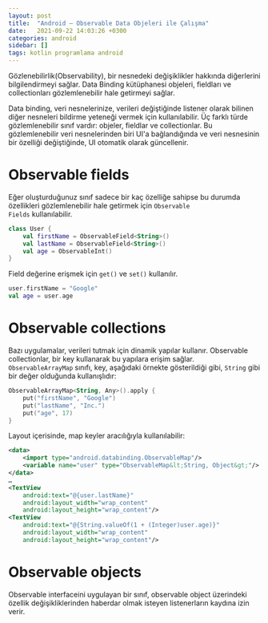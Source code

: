 ```yaml
---
layout: post
title:  "Android — Observable Data Objeleri ile Çalışma"
date:   2021-09-22 14:03:26 +0300
categories: android
sidebar: []
tags: kotlin programlama android
---
```


Gözlenebilirlik(Observability), bir nesnedeki değişiklikler hakkında diğerlerini bilgilendirmeyi sağlar. Data Binding kütüphanesi objeleri, fieldları ve collectionları gözlemlenebilir hale getirmeyi sağlar. 

Data binding, veri nesnelerinize, verileri değiştiğinde listener olarak bilinen diğer nesneleri bildirme yeteneği vermek için kullanılabilir. Üç farklı türde gözlemlenebilir sınıf vardır: objeler, fieldlar ve collectionlar. Bu gözlemlenebilir veri nesnelerinden biri UI'a bağlandığında ve veri nesnesinin bir özelliği değiştiğinde, UI otomatik olarak güncellenir.

# Observable fields

Eğer oluşturduğunuz sınıf sadece bir kaç özelliğe sahipse bu durumda özellikleri gözlemlenebilir hale getirmek için <code>Observable Fields</code> kullanılabilir.

```kotlin
class User {
    val firstName = ObservableField<String>()
    val lastName = ObservableField<String>()
    val age = ObservableInt()
}
```

Field değerine erişmek için <code>get()</code> ve <code>set()</code> kullanılır.

```kotlin
user.firstName = "Google"
val age = user.age
```

# Observable collections

Bazı uygulamalar, verileri tutmak için dinamik yapılar kullanır. Observable collectionlar, bir key kullanarak bu yapılara erişim sağlar. <code>ObservableArrayMap</code> sınıfı, key, aşağıdaki örnekte gösterildiği gibi, <code>String</code> gibi bir değer olduğunda kullanışlıdır:

```kotlin
ObservableArrayMap<String, Any>().apply {
    put("firstName", "Google")
    put("lastName", "Inc.")
    put("age", 17)
}
```

Layout içerisinde, map keyler aracılığıyla kullanılabilir:

```xml
<data>
    <import type="android.databinding.ObservableMap"/>
    <variable name="user" type="ObservableMap&lt;String, Object&gt;"/>
</data>
…
<TextView
    android:text="@{user.lastName}"
    android:layout_width="wrap_content"
    android:layout_height="wrap_content"/>
<TextView
    android:text="@{String.valueOf(1 + (Integer)user.age)}"
    android:layout_width="wrap_content"
    android:layout_height="wrap_content"/>
```

# Observable objects

Observable interfaceini uygulayan bir sınıf, observable object üzerindeki özellik değişikliklerinden haberdar olmak isteyen listenerların kaydına izin verir.

